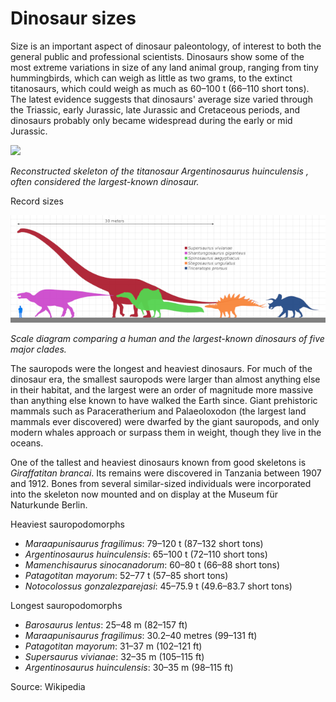 # Dinosaur sizes

Size is an important aspect of dinosaur paleontology, of interest to both the general public and professional scientists. Dinosaurs show some of the most extreme variations in size of any land animal group, ranging from tiny hummingbirds, which can weigh as little as two grams, to the extinct titanosaurs, which could weigh as much as 60–100 t (66–110 short tons). The latest evidence suggests that dinosaurs' average size varied through the Triassic, early Jurassic, late Jurassic and Cretaceous periods, and dinosaurs probably only became widespread during the early or mid Jurassic.

![](/figures/Museum_koenig_ausstellung_2010.jpg)

*Reconstructed skeleton of the titanosaur *Argentinosaurus huinculensis* , often considered the largest-known dinosaur.*



Record sizes

![](/figures/Longest_dinosaur_by_clade.png)

*Scale diagram comparing a human and the largest-known dinosaurs of five major clades.*


The sauropods were the longest and heaviest dinosaurs. For much of the dinosaur era, the smallest sauropods were larger than almost anything else in their habitat, and the largest were an order of magnitude more massive than anything else known to have walked the Earth since. Giant prehistoric mammals such as Paraceratherium and Palaeoloxodon (the largest land mammals ever discovered) were dwarfed by the giant sauropods, and only modern whales approach or surpass them in weight, though they live in the oceans.

One of the tallest and heaviest dinosaurs known from good skeletons is *Giraffatitan brancai*. Its remains were discovered in Tanzania between 1907 and 1912. Bones from several similar-sized individuals were incorporated into the skeleton now mounted and on display at the Museum für Naturkunde Berlin.

Heaviest sauropodomorphs

- *Maraapunisaurus fragilimus*: 79–120 t (87–132 short tons)
- *Argentinosaurus huinculensis*: 65–100 t (72–110 short tons)
- *Mamenchisaurus sinocanadorum*: 60–80 t (66–88 short tons)
- *Patagotitan mayorum*: 52–77 t (57–85 short tons)
- *Notocolossus gonzalezparejasi*: 45–75.9 t (49.6–83.7 short tons)

Longest sauropodomorphs

- *Barosaurus lentus*: 25–48 m (82–157 ft)
- *Maraapunisaurus fragilimus*: 30.2–40 metres (99–131 ft)
- *Patagotitan mayorum*: 31–37 m (102–121 ft)
- *Supersaurus vivianae*: 32–35 m (105–115 ft)
- *Argentinosaurus huinculensis*: 30–35 m (98–115 ft)

Source: Wikipedia
